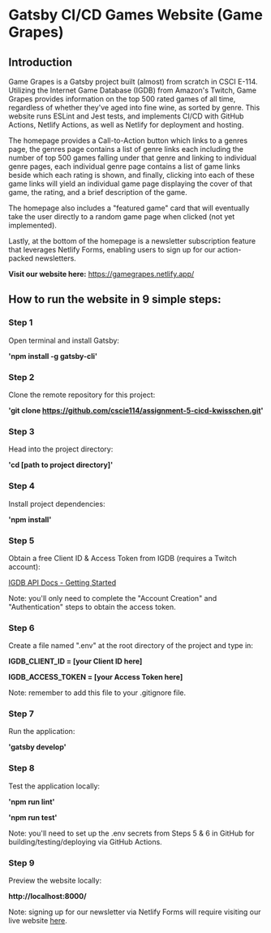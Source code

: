 # Gatsby CI/CD Games Website (Game Grapes)

## Introduction
Game Grapes is a Gatsby project built (almost) from scratch in CSCI E-114. Utilizing the Internet Game Database (IGDB) from Amazon's Twitch, Game Grapes provides information on the top 500 rated games of all time, regardless of whether they've aged into fine wine, as sorted by genre. This website runs ESLint and Jest tests, and implements CI/CD with GitHub Actions, Netlify Actions, as well as Netlify for deployment and hosting.

The homepage provides a Call-to-Action button which links to a genres page, the genres page contains a list of genre links each including the number of top 500 games falling under that genre and linking to individual genre pages, each individual genre page contains a list of game links beside which each rating is shown, and finally, clicking into each of these game links will yield an individual game page displaying the cover of that game, the rating, and a brief description of the game.

The homepage also includes a "featured game" card that will eventually take the user directly to a random game page when clicked (not yet implemented).

Lastly, at the bottom of the homepage is a newsletter subscription feature that leverages Netlify Forms, enabling users to sign up for our action-packed newsletters.

__Visit our website here:__ https://gamegrapes.netlify.app/



## How to run the website in 9 simple steps:

### Step 1

Open terminal and install Gatsby:

__'npm install -g gatsby-cli'__


### Step 2

Clone the remote repository for this project:

__'git clone https://github.com/cscie114/assignment-5-cicd-kwisschen.git'__


### Step 3

Head into the project directory:

__'cd [path to project directory]'__


### Step 4

Install project dependencies:

__'npm install'__


### Step 5

Obtain a free Client ID & Access Token from IGDB (requires a Twitch account):

[IGDB API Docs - Getting Started](https://api-docs.igdb.com/?javascript#getting-started)

Note: you'll only need to complete the "Account Creation" and "Authentication" steps to obtain the access token.


### Step 6

Create a file named ".env" at the root directory of the project and type in:

__IGDB_CLIENT_ID = [your Client ID here]__

__IGDB_ACCESS_TOKEN = [your Access Token here]__

Note: remember to add this file to your .gitignore file.


### Step 7

Run the application:

__'gatsby develop'__


### Step 8

Test the application locally:

__'npm run lint'__

__'npm run test'__

Note: you'll need to set up the .env secrets from Steps 5 & 6 in GitHub for building/testing/deploying via GitHub Actions.


### Step 9

Preview the website locally:

__http://localhost:8000/__

Note: signing up for our newsletter via Netlify Forms will require visiting our live website [here](https://gamegrapes.netlify.app/).